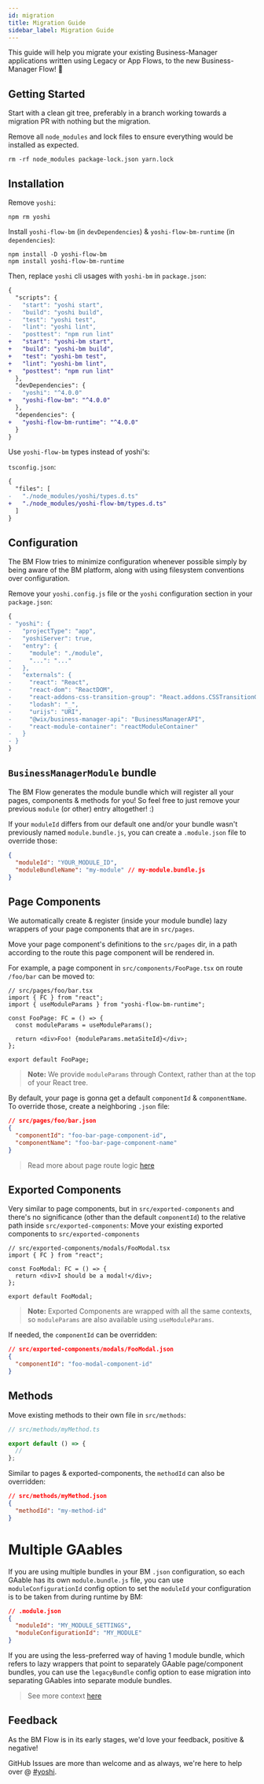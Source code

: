 ```yaml
---
id: migration
title: Migration Guide
sidebar_label: Migration Guide
---
```


This guide will help you migrate your existing Business-Manager applications written using Legacy or App Flows, to the new Business-Manager Flow! 🤝

## Getting Started

Start with a clean git tree, preferably in a branch working towards a migration PR with nothing but the migration.

Remove all `node_modules` and lock files to ensure everything would be installed as expected.

```shell script
rm -rf node_modules package-lock.json yarn.lock
```

## Installation

Remove `yoshi`:

```shell script
npm rm yoshi
```

Install `yoshi-flow-bm` (in `devDependencies`) & `yoshi-flow-bm-runtime` (in `dependencies`):

```shell script
npm install -D yoshi-flow-bm
npm install yoshi-flow-bm-runtime
```

Then, replace `yoshi` cli usages with `yoshi-bm` in `package.json`:

```diff json
{
  "scripts": {
-   "start": "yoshi start",
-   "build": "yoshi build",
-   "test": "yoshi test",
-   "lint": "yoshi lint",
-   "posttest": "npm run lint"
+   "start": "yoshi-bm start",
+   "build": "yoshi-bm build",
+   "test": "yoshi-bm test",
+   "lint": "yoshi-bm lint",
+   "posttest": "npm run lint"
  },
  "devDependencies": {
-   "yoshi": "^4.0.0"
+   "yoshi-flow-bm": "^4.0.0"
  },
  "dependencies": {
+   "yoshi-flow-bm-runtime": "^4.0.0"
  }
}
```

Use `yoshi-flow-bm` types instead of yoshi's:

`tsconfig.json`:

```diff json
{
  "files": [
-   "./node_modules/yoshi/types.d.ts"
+   "./node_modules/yoshi-flow-bm/types.d.ts"
  ]
}
```

## Configuration

The BM Flow tries to minimize configuration whenever possible simply by being aware of the BM platform, along with using filesystem conventions over configuration.

Remove your `yoshi.config.js` file or the `yoshi` configuration section in your `package.json`:

```diff json
{
- "yoshi": {
-   "projectType": "app",
-   "yoshiServer": true,
-   "entry": {
-     "module": "./module",
-     "...": "..."
-   },
-   "externals": {
-     "react": "React",
-     "react-dom": "ReactDOM",
-     "react-addons-css-transition-group": "React.addons.CSSTransitionGroup",
-     "lodash": "_",
-     "urijs": "URI",
-     "@wix/business-manager-api": "BusinessManagerAPI",
-     "react-module-container": "reactModuleContainer"
-   }
- }
}
```

## `BusinessManagerModule` bundle

The BM Flow generates the module bundle which will register all your pages, components & methods for you!
So feel free to just remove your previous `module` (or other) entry altogether! :)

If your `moduleId` differs from our default one and/or your bundle wasn't previously named `module.bundle.js`, you can create a `.module.json` file to override those:

```json
{
  "moduleId": "YOUR_MODULE_ID",
  "moduleBundleName": "my-module" // my-module.bundle.js
}
```

## Page Components

We automatically create & register (inside your module bundle) lazy wrappers of your page components that are in `src/pages`.

Move your page component's definitions to the `src/pages` dir, in a path according to the route this page component will be rendered in.

For example, a page component in `src/components/FooPage.tsx` on route `/foo/bar` can be moved to:

```tsx
// src/pages/foo/bar.tsx
import { FC } from "react";
import { useModuleParams } from "yoshi-flow-bm-runtime";

const FooPage: FC = () => {
  const moduleParams = useModuleParams();

  return <div>Foo! {moduleParams.metaSiteId}</div>;
};

export default FooPage;
```

> **Note:** We provide `moduleParams` through Context, rather than at the top of your React tree.

By default, your page is gonna get a default `componentId` & `componentName`.
To override those, create a neighboring `.json` file:

```json
// src/pages/foo/bar.json
{
  "componentId": "foo-bar-page-component-id",
  "componentName": "foo-bar-page-component-name"
}
```

> Read more about page route logic [here](overview#route)

## Exported Components

Very similar to page components, but in `src/exported-components` and there's no significance (other than the default `componentId`) to the relative path inside `src/exported-components`:
Move your existing exported components to `src/exported-components`

```tsx
// src/exported-components/modals/FooModal.tsx
import { FC } from "react";

const FooModal: FC = () => {
  return <div>I should be a modal!</div>;
};

export default FooModal;
```

> **Note:** Exported Components are wrapped with all the same contexts, so `moduleParams` are also available using `useModuleParams`.

If needed, the `componentId` can be overridden:

```json
// src/exported-components/modals/FooModal.json
{
  "componentId": "foo-modal-component-id"
}
```

## Methods

Move existing methods to their own file in `src/methods`:

```typescript
// src/methods/myMethod.ts

export default () => {
  //
};
```

Similar to pages & exported-components, the `methodId` can also be overridden:

```json
// src/methods/myMethod.json
{
  "methodId": "my-method-id"
}
```

# Multiple GAables

If you are using multiple bundles in your BM `.json` configuration, so each GAable has its own `module.bundle.js` file, you can use `moduleConfigurationId` config option to set the `moduleId` your configuration is to be taken from during runtime by BM:

```json
// .module.json
{
  "moduleId": "MY_MODULE_SETTINGS",
  "moduleConfigurationId": "MY_MODULE"
}
```

If you are using the less-preferred way of having 1 module bundle, which refers to lazy wrappers that point to separately GAable page/component bundles, you can use the `legacyBundle` config option to ease migration into separating GAables into separate module bundles.

> See more context [here](https://github.com/wix/yoshi/issues/2527)

## Feedback

As the BM Flow is in its early stages, we'd love your feedback, positive & negative!

GitHub Issues are more than welcome and as always, we're here to help over @ [#yoshi](https://wix.slack.com/archives/CAL591CDV).
